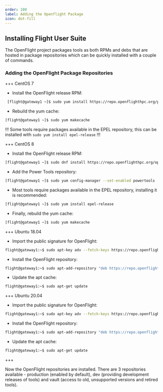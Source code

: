 ```yaml
---
order: 100
label: Adding the Openflight Package
icon: dot-fill
---
```

## Installing Flight User Suite

The OpenFlight project packages tools as both RPMs and debs that are hosted in package repositories which can be quickly installed with a couple of commands. 

### Adding the OpenFlight Package Repositories

+++ CentOS 7

- Install the OpenFlight release RPM:

```bash
 [flight@gateway1 ~]$ sudo yum install https://repo.openflighthpc.org/pub/centos/7/openflighthpc-release-latest.noarch.rpm
```
- Rebuild the yum cache:
```bash
[flight@gateway1 ~]$ sudo yum makecache
```
!!!
Some tools require packages available in the EPEL repository, this can be installed with `sudo yum install epel-release`
!!!

+++ CentOS 8

- Install the OpenFlight release RPM:
```bash
[flight@gateway1 ~]$ sudo dnf install https://repo.openflighthpc.org/openflight/centos/8/x86_64/openflighthpc-release-3-1.noarch.rpm
```

- Add the Power Tools repository:

```bash
[flight@gateway1 ~]$ sudo yum config-manager --set-enabled powertools
```

- Most tools require packages available in the EPEL repository, installing it is recommended:

```bash
[flight@gateway1 ~]$ sudo yum install epel-release
```

- Finally, rebuild the yum cache:
```bash
[flight@gateway1 ~]$ sudo yum makecache
```

+++ Ubuntu 18.04

- Import the public signature for OpenFlight:
```bash
flight@gateway1:~$ sudo apt-key adv --fetch-keys https://repo.openflighthpc.org/openflighthpc-archive-key.asc
```
- Install the OpenFlight repository:
```bash
flight@gateway1:~$ sudo apt-add-repository "deb https://repo.openflighthpc.org/openflight/ubuntu stable main"
```
- Update the apt cache:
```bash
flight@gateway1:~$ sudo apt-get update
```
+++ Ubuntu 20.04

- Import the public signature for OpenFlight:
```bash
flight@gateway1:~$ sudo apt-key adv --fetch-keys https://repo.openflighthpc.org/openflighthpc-archive-key.asc
```
- Install the OpenFlight repository:
```bash
flight@gateway1:~$ sudo apt-add-repository "deb https://repo.openflighthpc.org/openflight/ubuntu stable main"
```
- Update the apt cache:
```bash
flight@gateway1:~$ sudo apt-get update
```
+++

Now the OpenFlight repositories are installed. There are 3 repositories available - production (enabled by default), dev (providing development releases of tools) and vault (access to old, unsupported versions and retired tools).
